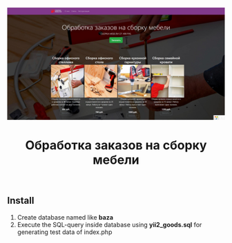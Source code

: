 <p align="center">
    <a href="/web/present.jpg" target="_blank">
        <img src="/web/present.jpg" height="75%">
    </a>
    <h1 align="center">Обработка заказов на сборку мебели</h1>
    <br>
</p>


## Install
1) Create database named like **baza**
2) Execute the SQL-query inside database using **yii2_goods.sql** for generating test data of index.php
